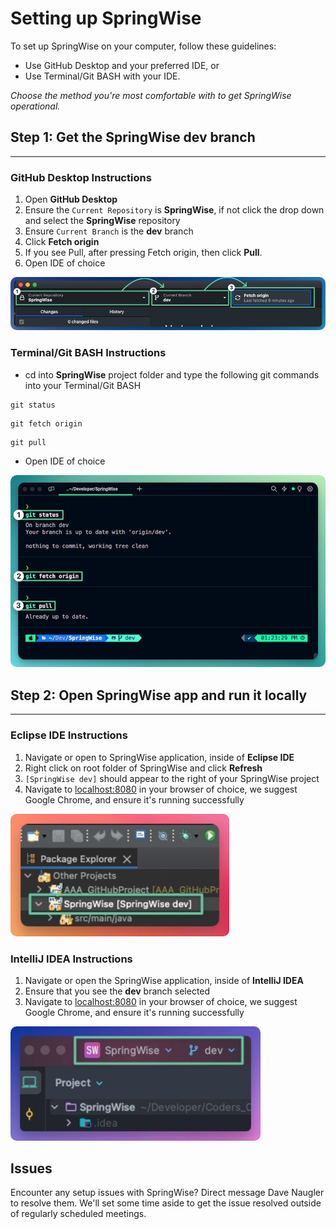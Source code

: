 # Setting up SpringWise

To set up SpringWise on your computer, follow these guidelines:

- Use GitHub Desktop and your preferred IDE, or
- Use Terminal/Git BASH with your IDE.

_Choose the method you're most comfortable with to get SpringWise operational._

## Step 1: Get the SpringWise dev branch

---

### GitHub Desktop Instructions

1. Open **GitHub Desktop**
2. Ensure the `Current Repository` is **SpringWise**, if not click the drop down and select the **SpringWise** repository
3. Ensure `Current Branch` is the **dev** branch
4. Click **Fetch origin**
5. If you see Pull, after pressing Fetch origin, then click **Pull**.
6. Open IDE of choice

<img style="border-radius: 10px" width="900" alt="GitHub Desktop screenshot instructions" src="../src/main/resources/static/images/GitHub_Desktop_img.webp">

### Terminal/Git BASH Instructions

- cd into **SpringWise** project folder and type the following git commands into your Terminal/Git BASH
```
git status
```
```
git fetch origin
```
```
git pull
```
- Open IDE of choice



<img style="border-radius: 10px" width="700" alt="GitHub Desktop screenshot instructions" src="../src/main/resources/static/images/Terminal_img.webp">


## Step 2: Open SpringWise app and run it locally

---

### Eclipse IDE Instructions

1. Navigate or open to SpringWise application, inside of **Eclipse IDE**
2. Right click on root folder of SpringWise and click **Refresh**
3. `[SpringWise dev]` should appear to the right of your SpringWise project
4. Navigate to [localhost:8080](http://localhost:8080/) in your browser of choice, we suggest Google Chrome, and ensure it's running successfully

<img style="border-radius: 10px" width="350" alt="GitHub Desktop screenshot instructions" src="../src/main/resources/static/images/Eclipse_img.webp">

### IntelliJ IDEA Instructions

1. Navigate or open the SpringWise application, inside of **IntelliJ IDEA**
2. Ensure that you see the **dev** branch selected
3. Navigate to [localhost:8080](http://localhost:8080/) in your browser of choice, we suggest Google Chrome, and ensure it's running successfully

<img style="border-radius: 10px" width="400" alt="GitHub Desktop screenshot instructions" src="../src/main/resources/static/images/IntelliJ_img.webp">


## Issues
Encounter any setup issues with SpringWise? Direct message Dave Naugler to resolve them. We'll set some time aside to get the issue resolved outside of regularly scheduled meetings.











